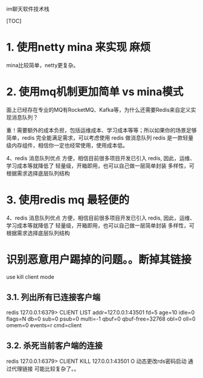 im聊天软件技术栈

 [TOC]






# 1. 使用netty mina 来实现 麻烦
mina比较简单，netty更复杂。


# 2. 使用mq机制更加简单 vs mina模式

面上已经存在专业的MQ有RocketMQ、Kafka等，为什么还需要Redis来自定义实现消息队列？

重！需要额外的成本负担，包括运维成本、学习成本等等；所以如果你的场景足够简单，redis 完全能满足需求，可以考虑使用 redis 做消息队列
redis 是一款轻量级内存组件，相信你一定也经常使用，使用成本低。



4、redis 消息队列优点
方便，相信目前很多项目开发已引入 redis, 因此，运维、学习成本等就降低了
轻量级，开箱即用，也可以自己做一层简单封装
多样性，可根据需求选择底层队列结构


# 3. 使用redis mq 最轻便的


4、redis 消息队列优点
方便，相信目前很多项目开发已引入 redis, 因此，运维、学习成本等就降低了
轻量级，开箱即用，也可以自己做一层简单封装
多样性，可根据需求选择底层队列结构

 # 识别恶意用户踢掉的问题。。断掉其链接

use kill client mode


## 3.1. 列出所有已连接客户端

redis 127.0.0.1:6379> CLIENT LIST
addr=127.0.0.1:43501 fd=5 age=10 idle=0 flags=N db=0 sub=0 psub=0 multi=-1 qbuf=0 qbuf-free=32768 obl=0 oll=0 omem=0 events=r cmd=client

## 3.2. 杀死当前客户端的连接

redis 127.0.0.1:6379> CLIENT KILL 127.0.0.1:43501
O
 动态更改rds密码启动
 通过代理链接 可能比较复杂了。。

